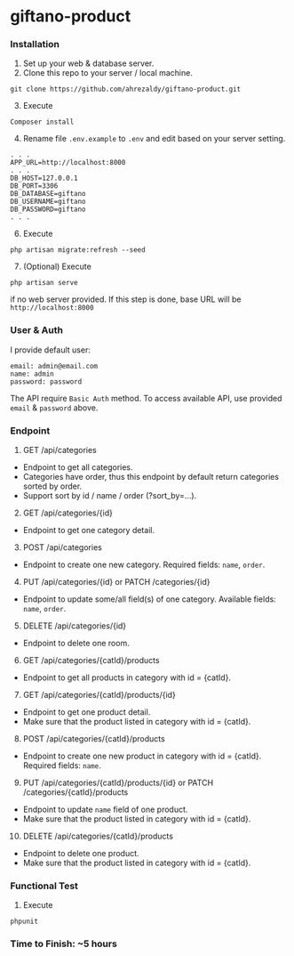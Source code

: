 # giftano-product

### Installation
1. Set up your web & database server.
3. Clone this repo to your server / local machine.
```
git clone https://github.com/ahrezaldy/giftano-product.git
```
3. Execute
```
Composer install
```
4. Rename file `.env.example` to `.env` and edit based on your server setting.
```
. . .
APP_URL=http://localhost:8000
. . .
DB_HOST=127.0.0.1
DB_PORT=3306
DB_DATABASE=giftano
DB_USERNAME=giftano
DB_PASSWORD=giftano
. . .
```
6. Execute
```
php artisan migrate:refresh --seed
```
7. (Optional) Execute
```
php artisan serve
```
if no web server provided. If this step is done, base URL will be `http://localhost:8000`

### User & Auth
I provide default user:
```
email: admin@email.com
name: admin
password: password
```
The API require `Basic Auth` method. To access available API, use provided `email` & `password` above.

### Endpoint
1. GET /api/categories
- Endpoint to get all categories.
- Categories have order, thus this endpoint by default return categories sorted by order.
- Support sort by id / name / order (?sort_by=...).
2. GET /api/categories/{id}
- Endpoint to get one category detail.
3. POST /api/categories
- Endpoint to create one new category. Required fields: `name`, `order`.
4. PUT /api/categories/{id} or PATCH /categories/{id}
- Endpoint to update some/all field(s) of one category. Available fields: `name`, `order`.
5. DELETE /api/categories/{id}
- Endpoint to delete one room.
6. GET /api/categories/{catId}/products
- Endpoint to get all products in category with id = {catId}.
7. GET /api/categories/{catId}/products/{id}
- Endpoint to get one product detail.
- Make sure that the product listed in category with id = {catId}.
8. POST /api/categories/{catId}/products
- Endpoint to create one new product in category with id = {catId}. Required fields: `name`.
9. PUT /api/categories/{catId}/products/{id} or PATCH /categories/{catId}/products
- Endpoint to update `name` field of one product.
- Make sure that the product listed in category with id = {catId}.
10. DELETE /api/categories/{catId}/products
- Endpoint to delete one product.
- Make sure that the product listed in category with id = {catId}.

### Functional Test
1. Execute
```
phpunit
```

### Time to Finish: ~5 hours
